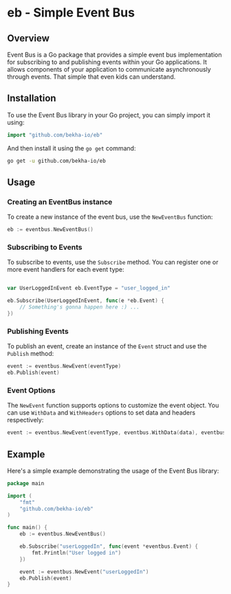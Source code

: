 # eb - Simple Event Bus

## Overview

Event Bus is a Go package that provides a simple event bus implementation for subscribing to and publishing events within your Go applications. It allows components of your application to communicate asynchronously through events. That simple that even kids can understand.

## Installation

To use the Event Bus library in your Go project, you can simply import it using:

```go
import "github.com/bekha-io/eb"
```



And then install it using the `go get` command:

```bash
go get -u github.com/bekha-io/eb
```

## Usage

### Creating an EventBus instance

To create a new instance of the event bus, use the `NewEventBus` function:

```go
eb := eventbus.NewEventBus()
```

### Subscribing to Events

To subscribe to events, use the `Subscribe` method. You can register one or more event handlers for each event type:

```go

var UserLoggedInEvent eb.EventType = "user_logged_in"

eb.Subscribe(UserLoggedInEvent, func(e *eb.Event) {
    // Something's gonna happen here :) ...
})
```

### Publishing Events

To publish an event, create an instance of the `Event` struct and use the `Publish` method:

```go
event := eventbus.NewEvent(eventType)
eb.Publish(event)
```

### Event Options

The `NewEvent` function supports options to customize the event object. You can use `WithData` and `WithHeaders` options to set data and headers respectively:

```go
event := eventbus.NewEvent(eventType, eventbus.WithData(data), eventbus.WithHeaders(headers))
```

## Example

Here's a simple example demonstrating the usage of the Event Bus library:

```go
package main

import (
    "fmt"
    "github.com/bekha-io/eb"
)

func main() {
    eb := eventbus.NewEventBus()

    eb.Subscribe("userLoggedIn", func(event *eventbus.Event) {
        fmt.Println("User logged in")
    })

    event := eventbus.NewEvent("userLoggedIn")
    eb.Publish(event)
}
```
